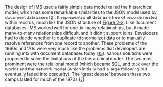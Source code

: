 
The design of IMS used a fairly simple data model called the hierarchical model, which has some
remarkable similarities to the JSON model used by document databases
[[2](ch02.html#Stonebraker2005wv)]. It represented all data as a tree
of records nested within records, much like the JSON structure of [Figure 2-2](#fig_json_tree). Like document databases, IMS worked well for one-to-many relationships, but it made many-to-many
relationships difficult, and it didn’t support joins. Developers had to decide whether to duplicate
(denormalize) data or to manually resolve references from one record to another. These problems of
the 1960s and ’70s were very much like the problems that developers are running into with document databases
today [[15](ch02.html#Mei2013vz)]. Various solutions were proposed to solve the limitations of the hierarchical model. The two most
prominent were the relational model (which became SQL, and took over the world) and the network
model (which initially had a large following but eventually faded into obscurity). The “great
debate” between these two camps lasted for much of the 1970s
[[2](ch02.html#Stonebraker2005wv)].